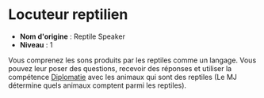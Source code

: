 # Locuteur reptilien

 * **Nom d'origine** : Reptile Speaker
 * **Niveau** : 1


<p><span id="ctl00_MainContent_DetailedOutput">Vous comprenez les sons produits par les reptiles comme un langage. Vous pouvez leur poser des questions, recevoir des réponses et utiliser la compétence <a href="https://2e.aonprd.com/Skills.aspx?ID=6">Diplomatie</a> avec les animaux qui sont des reptiles (Le MJ détermine quels animaux comptent parmi les reptiles).&nbsp;</span></p>